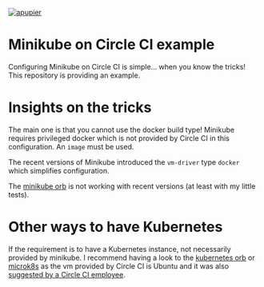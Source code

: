 [![apupier](https://circleci.com/gh/apupier/minikube-on-circleci-example.svg?style=svg)](https://circleci.com/gh/apupier/minikube-on-circleci-example)

# Minikube on Circle CI example

Configuring Minikube on Circle CI is simple... when you know the tricks!
This repository is providing an example.

# Insights on the tricks

The main one is that you cannot use the docker build type! Minikube requires privileged docker which is not provided by Circle CI in this configuration. An `image` must be used.

The recent versions of Minikube introduced the `vm-driver` type `docker` which simplifies configuration.

The [minikube orb](https://circleci.com/developer/orbs/orb/ccpgames/minikube) is not working with recent versions (at least with my little tests).

# Other ways to have Kubernetes

If the requirement is to have a Kubernetes instance, not necessarily provided by minikube. I recommend having a look to the [kubernetes orb](https://circleci.com/developer/orbs/orb/circleci/kubernetes) or [microk8s](https://ubuntu.com/tutorials/install-a-local-kubernetes-with-microk8s#1-overview) as the vm provided by Circle CI is Ubuntu and it was also [suggested by a Circle CI employee](https://discuss.circleci.com/t/how-to-setup-minikube-for-testing/38134/5?u=apupier).
